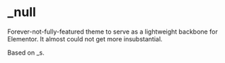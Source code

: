 _null
===

Forever-not-fully-featured theme to serve as a lightweight backbone for Elementor. It almost could not get more insubstantial.

Based on _s.

